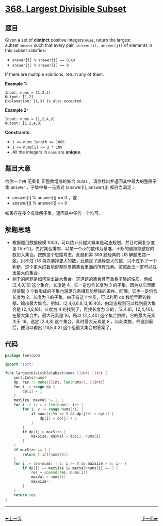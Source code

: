 # [368. Largest Divisible Subset](https://leetcode.com/problems/largest-divisible-subset/)


## 题目

Given a set of **distinct** positive integers `nums`, return the largest subset `answer` such that every pair `(answer[i], answer[j])` of elements in this subset satisfies:

- `answer[i] % answer[j] == 0`, or
- `answer[j] % answer[i] == 0`

If there are multiple solutions, return any of them.

**Example 1:**

```
Input: nums = [1,2,3]
Output: [1,2]
Explanation: [1,3] is also accepted.

```

**Example 2:**

```
Input: nums = [1,2,4,8]
Output: [1,2,4,8]

```

**Constraints:**

- `1 <= nums.length <= 1000`
- `1 <= nums[i] <= 2 * 109`
- All the integers in `nums` are **unique**.

## 题目大意

给你一个由 无重复 正整数组成的集合 nums ，请你找出并返回其中最大的整除子集 answer ，子集中每一元素对 (answer[i], answer[j]) 都应当满足：

- answer[i] % answer[j] == 0 ，或
- answer[j] % answer[i] == 0

如果存在多个有效解子集，返回其中任何一个均可。

## 解题思路

- 根据题目数据规模 1000，可以估计此题大概率是动态规划，并且时间复杂度是 O(n^2)。先将集合排序，以某一个小的数作为基准，不断的选择能整除的数加入集合。按照这个思路考虑，此题和第 300 题经典的 LIS 解题思路一致。只不过 LIS 每次选择更大的数，此题除了选择更大的数，只不过多了一个判断，这个更大的数能否整除当前集合里面的所有元素。按照此法一定可以找出最大的集合。
- 剩下的问题是如何输出最大集合。这道题的集合具有重叠子集的性质，例如 [2,4,8,16] 这个集合，长度是 4，它一定包含长度为 3 的子集，因为从它里面随便取 3 个数形成的子集也满足元素相互能整除的条件。同理，它也一定包含长度为 2，长度为 1 的子集。由于有这个性质，可以利用 dp 数组里面的数据，输出最大集合。例如，[2,4,6,8,9,13,16,40]，由动态规划可以找到最大集合是 [2,4,8,16]。长度为 4 的找到了，再找长度为 3 的，[2,4,8]，[2,4,40]。在最大集合中，最大元素是 16，所以 [2,4,40] 这个集合排除，它的最大元素大于 16。选定 [2,4,8] 这个集合，此时最大元素是 8 。以此类推，筛选到最后，便可以输出 [16,8,4,2] 这个组最大集合的答案了。

## 代码

```go
package leetcode

import "sort"

func largestDivisibleSubset(nums []int) []int {
    sort.Ints(nums)
    dp, res := make([]int, len(nums)), []int{}
    for i := range dp {
        dp[i] = 1
    }
    maxSize, maxVal := 1, 1
    for i := 1; i < len(nums); i++ {
        for j, v := range nums[:i] {
            if nums[i]%v == 0 && dp[j]+1 > dp[i] {
                dp[i] = dp[j] + 1
            }
        }
        if dp[i] > maxSize {
            maxSize, maxVal = dp[i], nums[i]
        }
    }
    if maxSize == 1 {
        return []int{nums[0]}
    }
    for i := len(nums) - 1; i >= 0 && maxSize > 0; i-- {
        if dp[i] == maxSize && maxVal%nums[i] == 0 {
            res = append(res, nums[i])
            maxVal = nums[i]
            maxSize--
        }
    }
    return res
}
```


----------------------------------------------
<div style="display: flex;justify-content: space-between;align-items: center;">
<p><a href="https://books.halfrost.com/leetcode/ChapterFour/0300~0399/0367.Valid-Perfect-Square/">⬅️上一页</a></p>
<p><a href="https://books.halfrost.com/leetcode/ChapterFour/0300~0399/0371.Sum-of-Two-Integers/">下一页➡️</a></p>
</div>

